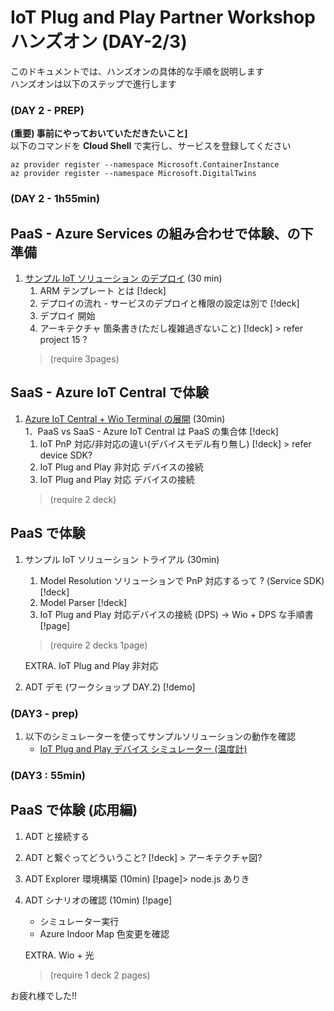 # IoT Plug and Play Partner Workshop ハンズオン (DAY-2/3)

このドキュメントでは、ハンズオンの具体的な手順を説明します  
ハンズオンは以下のステップで進行します  

### (DAY 2 - PREP)
**(重要) 事前にやっておいていただきたいこと]**  
以下のコマンドを **Cloud Shell** で実行し、サービスを登録してください  
```
az provider register --namespace Microsoft.ContainerInstance  
az provider register --namespace Microsoft.DigitalTwins  
```

### (DAY 2 - 1h55min)
## PaaS - Azure Services の組み合わせで体験、の下準備  
1. [サンプル IoT ソリューション のデプロイ](./deployment/readme.md) (30 min)
    1. ARM テンプレート とは [!deck] 
    1. デプロイの流れ - サービスのデプロイと権限の設定は別で [!deck]
    1. デプロイ 開始
    1. アーキテクチャ 箇条書き(ただし複雑過ぎないこと) [!deck] > refer project 15 ?
    > (require 3pages)

## SaaS - Azure IoT Central で体験  
1. [Azure IoT Central + Wio Terminal の展開](./wioterminal/readme.md)  (30min)  
    1．PaaS vs SaaS - Azure IoT Central は PaaS の集合体 [!deck]
    1. IoT PnP 対応/非対応の違い(デバイスモデル有り無し) [!deck] > refer device SDK?
    1. IoT Plug and Play 非対応 デバイスの接続  
    1. IoT Plug and Play 対応 デバイスの接続
    > (require 2 deck)

## PaaS で体験
1. サンプル IoT ソリューション トライアル (30min)  
    1. Model Resolution ソリューションで PnP 対応するって ? (Service SDK) [!deck]  
    1. Model Parser [!deck]
    1. IoT Plug and Play 対応デバイスの接続  (DPS) -> Wio + DPS な手順書 [!page]
    > (require 2 decks 1page)

    EXTRA. IoT Plug and Play 非対応  

1. ADT デモ (ワークショップ DAY.2) [!demo]
       
### (DAY3 - prep) 
1. 以下のシミュレーターを使ってサンプルソリューションの動作を確認
    - [IoT Plug and Play デバイス シミュレーター (温度計)](./simulator/readme.md)

### (DAY3 : 55min)
## PaaS で体験 (応用編)
1. ADT と接続する
1. ADT と繋ぐってどういうこと? [!deck] > アーキテクチャ図?
1. ADT Explorer 環境構築 (10min) [!page]> node.js ありき
1. ADT シナリオの確認 (10min) [!page]
    - シミュレーター実行
    - Azure Indoor Map 色変更を確認

    EXTRA. Wio + 光  

    > (require 1 deck 2 pages)

お疲れ様でした!!  
